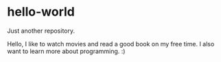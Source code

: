 # hello-world
Just another repository. 



Hello, I like to watch movies and read a good book on my free time. 
I also want to learn more about programming. :)
